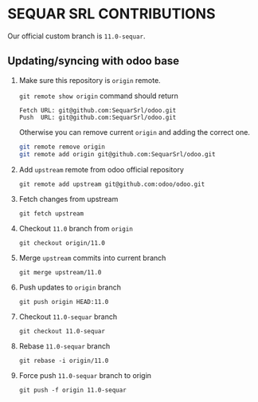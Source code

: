 # SEQUAR SRL CONTRIBUTIONS

Our official custom branch is `11.0-sequar`.


## Updating/syncing with odoo base

1. Make sure this repository is `origin` remote.

    `git remote show origin` command should return
    
    ```
    Fetch URL: git@github.com:SequarSrl/odoo.git
    Push  URL: git@github.com:SequarSrl/odoo.git
    ```

    Otherwise you can remove current `origin` and adding the correct one.

    ```sh
    git remote remove origin
    git remote add origin git@github.com:SequarSrl/odoo.git
    ```

2. Add `upstream` remote from odoo official repository

    `git remote add upstream git@github.com:odoo/odoo.git`

3. Fetch changes from upstream

    `git fetch upstream`

4. Checkout `11.0` branch from `origin`

    `git checkout origin/11.0`

5. Merge `upstream` commits into current branch

    `git merge upstream/11.0`

6. Push updates to `origin` branch

    `git push origin HEAD:11.0`

7. Checkout `11.0-sequar` branch

    `git checkout 11.0-sequar`

8. Rebase `11.0-sequar` branch

    `git rebase -i origin/11.0`

8. Force push `11.0-sequar` branch to origin

    `git push -f origin 11.0-sequar`
